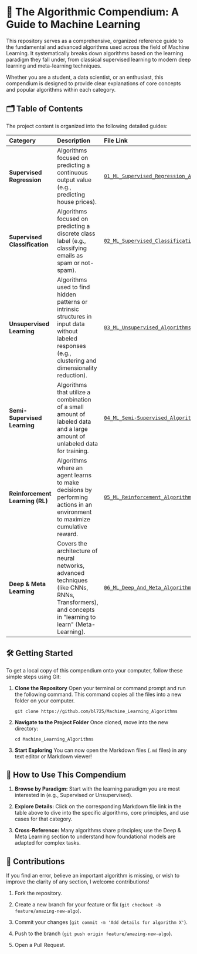 # 🧠 The Algorithmic Compendium: A Guide to Machine Learning

This repository serves as a comprehensive, organized reference guide to the fundamental and advanced algorithms used across the field of Machine Learning. It systematically breaks down algorithms based on the learning paradigm they fall under, from classical supervised learning to modern deep learning and meta-learning techniques.

Whether you are a student, a data scientist, or an enthusiast, this compendium is designed to provide clear explanations of core concepts and popular algorithms within each category.

## 🗂️ Table of Contents

The project content is organized into the following detailed guides:

| Category | Description | File Link | 
| :--- | :--- | :--- | 
| **Supervised Regression** | Algorithms focused on predicting a continuous output value (e.g., predicting house prices). | [`01_ML_Supervised_Regression_Algorithms.md`](./01_ML_Supervised_Regression_Algorithms.md) | 
| **Supervised Classification** | Algorithms focused on predicting a discrete class label (e.g., classifying emails as spam or not-spam). | [`02_ML_Supervised_Classification_Algorithms.md`](./02_ML_Supervised_Classification_Algorithms.md) | 
| **Unsupervised Learning** | Algorithms used to find hidden patterns or intrinsic structures in input data without labeled responses (e.g., clustering and dimensionality reduction). | [`03_ML_Unsupervised_Algorithms.md`](./03_ML_Unsupervised_Algorithms.md) | 
| **Semi-Supervised Learning** | Algorithms that utilize a combination of a small amount of labeled data and a large amount of unlabeled data for training. | [`04_ML_Semi-Supervised_Algorithms.md`](./04_ML_Semi-Supervised_Algorithms.md) | 
| **Reinforcement Learning (RL)** | Algorithms where an agent learns to make decisions by performing actions in an environment to maximize cumulative reward. | [`05_ML_Reinforcement_Algorithms.md`](./05_ML_Reinforcement_Algorithms.md) | 
| **Deep & Meta Learning** | Covers the architecture of neural networks, advanced techniques (like CNNs, RNNs, Transformers), and concepts in "learning to learn" (Meta-Learning). | [`06_ML_Deep_And_Meta_Algorithms.md`](./06_ML_Deep_And_Meta_Algorithms.md) | 

## 🛠️ Getting Started

To get a local copy of this compendium onto your computer, follow these simple steps using Git:

1. **Clone the Repository**
   Open your terminal or command prompt and run the following command. This command copies all the files into a new folder on your computer.
   ```
   git clone https://github.com/bl725/Machine_Learning_Algorithms
   ```

3. **Navigate to the Project Folder**
Once cloned, move into the new directory:
   ```
   cd Machine_Learning_Algorithms
   ```

5. **Start Exploring**
You can now open the Markdown files (`.md` files) in any text editor or Markdown viewer!

## 🚀 How to Use This Compendium

1. **Browse by Paradigm:** Start with the learning paradigm you are most interested in (e.g., Supervised or Unsupervised).

2. **Explore Details:** Click on the corresponding Markdown file link in the table above to dive into the specific algorithms, core principles, and use cases for that category.

3. **Cross-Reference:** Many algorithms share principles; use the Deep & Meta Learning section to understand how foundational models are adapted for complex tasks.

## 🤝 Contributions

If you find an error, believe an important algorithm is missing, or wish to improve the clarity of any section, I welcome contributions!

1. Fork the repository.

2. Create a new branch for your feature or fix (`git checkout -b feature/amazing-new-algo`).

3. Commit your changes (`git commit -m 'Add details for algorithm X'`).

4. Push to the branch (`git push origin feature/amazing-new-algo`).

5. Open a Pull Request.

